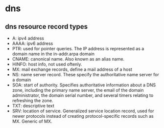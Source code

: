 # dns

## dns resource record types

* A: ipv4 address
* AAAA: ipv6 address
* PTR: used for pointer queries. The IP address is represented as a domain name in the in-addr.arpa domain
* CNAME: canonical name. Also known as an alias name.
* HINFO: host info, not used oftenly.
* MX: mail exchange records, define a mail address of a host
* NS: name server record. These specify the authoritative name server for a domain
* SOA: start of authority. Specifies authoritative information about a DNS zone, including the primary name server, the email of the domain administrator, the domain serial number, and several timers relating to refreshing the zone.
* TXT: descriptive text
* SRV: location of service. Generalized service location record, used for newer protocols instead of creating protocol-specific records such as MX. Generic of MX.
